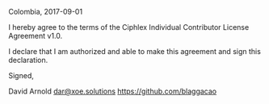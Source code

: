 Colombia, 2017-09-01

I hereby agree to the terms of the Ciphlex Individual Contributor License
Agreement v1.0.

I declare that I am authorized and able to make this agreement and sign this
declaration.

Signed,

David Arnold dar@xoe.solutions https://github.com/blaggacao

